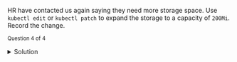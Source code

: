 
HR have contacted us again saying they need more storage space.
Use `kubectl edit` or `kubectl patch` to expand the storage to a capacity of `200Mi`.<br>
Record the change.

<sub>Question 4 of 4</sub>
<details>
  <summary>Solution</summary>
  <p>

  <code>
  kubectl edit pv hr-pv --record
  kubectl edit pvc hr-pvc --record
  </code>
  </p>
</details>
